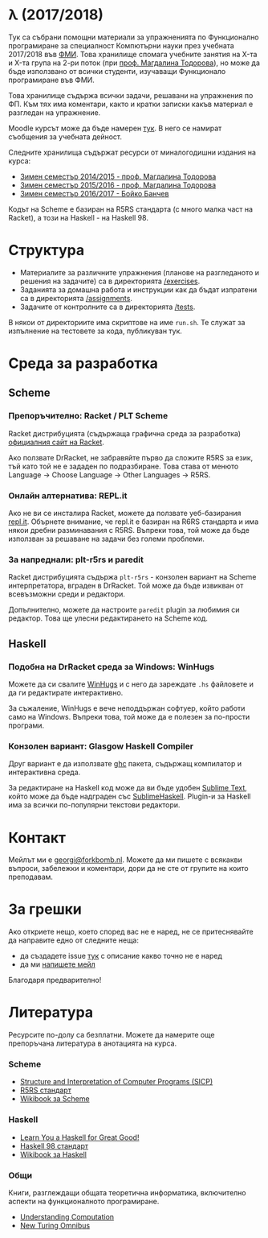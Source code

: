 λ (2017/2018)
=============

Тук са събрани помощни материали за упражненията по Функционално програмиране за специалност Компютърни науки през учебната 2017/2018 във [ФМИ](https://www.fmi.uni-sofia.bg). Това хранилище спомага учебните занятия на X-та и X-та група на 2-ри поток (при [проф. Магдалина Тодорова](https://www.fmi.uni-sofia.bg/bg/lecturers/ci/magda)), но може да бъде използвано от всички студенти, изучаващи Функционало програмиране във ФМИ.

Това хранилище съдържа всички задачи, решавани на упражнения по ФП. Към тях има коментари, както и кратки записки какъв материал е разгледан на упражнение.

Moodle курсът може да бъде намерен [тук](http://moodle.openfmi.net/enrol/index.php?id=XXX). В него се намират съобщения за учебната дейност.

Следните хранилища съдържат ресурси от миналогодишни издания на курса:

- [Зимен семестър 2014/2015 - проф. Магдалина Тодорова](https://github.com/hristozov/fpkn1415)
- [Зимен семестър 2015/2016 - проф. Магдалина Тодорова](https://github.com/hristozov/fpkn1516)
- [Зимен семестър 2016/2017 - Бойко Банчев](https://github.com/hristozov/fpkn1617)

Кодът на Scheme е базиран на R5RS стандарта (с много малка част на Racket), а този на Haskell - на Haskell 98.

Структура
=========

- Материалите за различните упражнения (планове на разгледаното и решения на задачите) са в директорията [/exercises](/exercises).
- Заданията за домашна работа и инструкции как да бъдат изпратени са в директорията [/assignments](/assignments).
- Задачите от контролните са в директорията [/tests](/tests).

В някои от директориите има скриптове на име `run.sh`. Те служат за изпълнение на тестовете за кода, публикуван тук.

Среда за разработка
===================

## Scheme

### Препоръчително: Racket / PLT Scheme

Racket дистрибуцията (съдържаща графична среда за разработка) [официалния сайт на Racket](http://racket-lang.org).

Ако ползвате DrRacket, не забравяйте първо да сложите R5RS за език, тъй като той не е зададен по подразбиране. Това става от менюто Language -> Choose Language -> Other Languages -> R5RS.

### Онлайн алтернатива: REPL.it

Ако не ви се инсталира Racket, можете да ползвате уеб-базирания [repl.it](http://repl.it/languages). Обърнете внимание, че repl.it е базиран на R6RS стандарта и има някои дребни разминавания с R5RS. Въпреки това, той може да бъде използван за решаване на задачи без големи проблеми.

### За напреднали: plt-r5rs и paredit

Racket дистрибуцията съдържа `plt-r5rs` - конзолен вариант на Scheme интерпретатора, вграден в DrRacket. Той може да бъде извикван от всевъзможни среди и редактори.

Допълнително, можете да настроите `paredit` plugin за любимия си редактор. Това ще улесни редактирането на Scheme код.

## Haskell

### Подобна на DrRacket среда за Windows: WinHugs

Можете да си свалите [WinHugs](https://www.haskell.org/haskellwiki/WinHugs) и с него да зареждате `.hs` файловете и да ги редактирате интерактивно.

За съжаление, WinHugs е вече неподдържан софтуер, който работи само на Windows. Въпреки това, той може да е полезен за по-прости програми.

### Конзолен вариант: Glasgow Haskell Compiler

Друг вариант е да използвате [ghc](https://www.haskell.org/ghc/) пакета, съдържащ компилатор и интерактивна среда.

За редактиране на Haskell код може да ви бъде удобен [Sublime Text](http://www.sublimetext.com/), който може да бъде надграден със [SublimeHaskell](https://github.com/SublimeHaskell/SublimeHaskell). Plugin-и за Haskell има за всички по-популярни текстови редактори.

Контакт
=======

Мейлът ми е [georgi@forkbomb.nl](mailto:georgi@forkbomb.nl). Можете да ми пишете с всякакви въпроси, забележки и коментари, дори да не сте от групите на които преподавам.

За грешки
=========

Ако откриете нещо, което според вас не е наред, не се притеснявайте да направите едно от следните неща:

- да създадете issue [тук](https://github.com/hristozov/fpkn1718/issues) с описание какво точно не е наред
- да ми [напишете мейл](mailto:georgi@forkbomb.nl)

Благодаря предварително!

Литература
==========

Ресурсите по-долу са безплатни. Можете да намерите още препоръчана литература в анотацията на курса.

### Scheme

- [Structure and Interpretation of Computer Programs (SICP)](https://mitpress.mit.edu/sicp/)
- [R5RS стандарт](http://www.schemers.org/Documents/Standards/R5RS/HTML/)
- [Wikibook за Scheme](https://en.wikibooks.org/wiki/Scheme_Programming)

### Haskell

- [Learn You a Haskell for Great Good!](http://learnyouahaskell.com/chapters)
- [Haskell 98 стандарт](https://www.haskell.org/onlinereport/)
- [Wikibook за Haskell](https://en.wikibooks.org/wiki/Haskell)

### Общи

Книги, разглеждащи общата теоретична информатика, включително аспекти на функционалното програмиране.

- [Understanding Computation](http://computationbook.com/)
- [New Turing Omnibus](https://www.amazon.com/New-Turing-Omnibus-Sixty-Six-Excursions/dp/0805071660)

